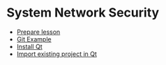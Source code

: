 System Network Security
=======================

* [Prepare lesson](/prepare-lesson/prepare-lesson)
* [Git Example](/git-exam/git-exam)
* [Install Qt](/install-qt/install-qt)
* [Import existing project in Qt](/import-existing-project-in-qt/import-existing-project-in-qt)
